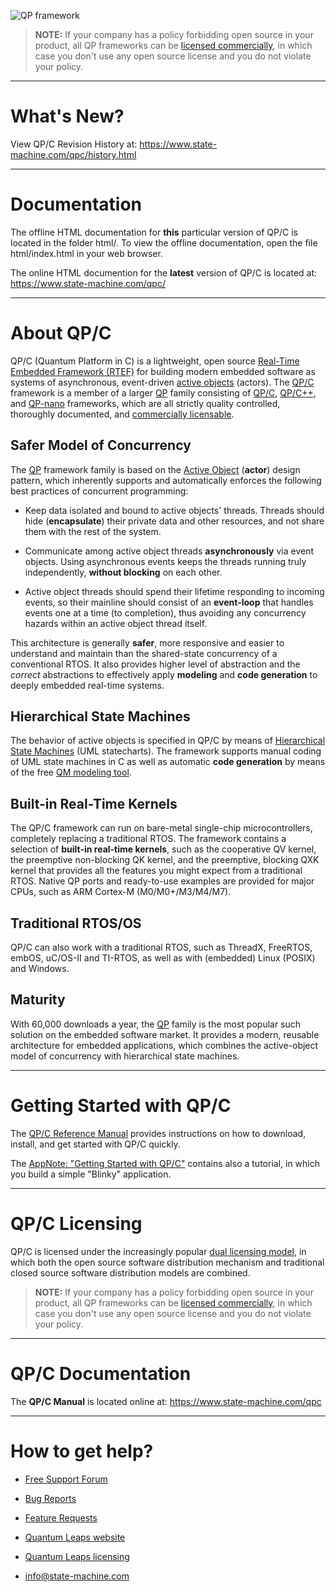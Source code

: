 ![QP framework](https://www.state-machine.com/img/qp_banner.jpg)

> **NOTE:** If your company has a policy forbidding open source in your
product, all QP frameworks can be
[licensed commercially](https://www.state-machine.com/licensing),
in which case you don't use any open source license and you do not violate
your policy.

---------------------------------------------------------------------------
# What's New?
View QP/C Revision History at: https://www.state-machine.com/qpc/history.html


---------------------------------------------------------------------------
# Documentation
The offline HTML documentation for **this** particular version of QP/C
is located in the folder html/. To view the offline documentation, open
the file html/index.html in your web browser.

The online HTML documention for the **latest** version of QP/C is located
at: https://www.state-machine.com/qpc/


---------------------------------------------------------------------------
# About QP/C
QP/C (Quantum Platform in C) is a lightweight, open source
[Real-Time Embedded Framework (RTEF)][RTEF] for building modern embedded
software as systems of asynchronous, event-driven [active objects][Active]
(actors). The [QP/C] framework is a member of a larger [QP] family
consisting of [QP/C], [QP/C++], and [QP-nano] frameworks, which are all
strictly quality controlled, thoroughly documented, and [commercially
licensable][Lic].

## Safer Model of Concurrency
The [QP] framework family is based on the [Active Object][Active] (**actor**)
design pattern, which inherently supports and automatically enforces the
following best practices of concurrent programming:

- Keep data isolated and bound to active objects' threads. Threads should
hide (**encapsulate**) their private data and other resources, and not
share them with the rest of the system.

- Communicate among active object threads **asynchronously** via event
objects. Using asynchronous events keeps the threads running truly
independently, **without blocking** on each other.

- Active object threads should spend their lifetime responding to incoming
events, so their mainline should consist of an **event-loop** that handles
events one at a time (to completion), thus avoiding any concurrency hazards
within an active object thread itself.

This architecture is generally **safer**, more responsive and easier to
understand and maintain than the shared-state concurrency of a conventional
RTOS. It also provides higher level of abstraction and the *correct*
abstractions to effectively apply **modeling** and **code generation** to
deeply embedded real-time systems.

## Hierarchical State Machines
The behavior of active objects is specified in QP/C by means of
[Hierarchical State Machines][HSM] (UML statecharts). The framework
supports manual coding of UML state machines in C as well as automatic
**code generation** by means of the free [QM modeling tool][QM].

## Built-in Real-Time Kernels
The QP/C framework can run on bare-metal single-chip microcontrollers,
completely replacing a traditional RTOS. The framework contains a selection
of **built-in real-time kernels**, such as the cooperative QV kernel, the
preemptive non-blocking QK kernel, and the preemptive, blocking QXK kernel
that provides all the features you might expect from a traditional RTOS.
Native QP ports and ready-to-use examples are provided for major CPUs, such
as ARM Cortex-M (M0/M0+/M3/M4/M7).

## Traditional RTOS/OS
QP/C can also work with a traditional RTOS, such as ThreadX, FreeRTOS, embOS,
uC/OS-II and TI-RTOS, as well as with (embedded) Linux (POSIX) and Windows.

## Maturity
With 60,000 downloads a year, the [QP] family is the most popular such
solution on the embedded software market. It provides a modern, reusable
architecture for embedded applications, which combines the active-object
model of concurrency with hierarchical state machines.

---------------------------------------------------------------------------
# Getting Started with QP/C
The [QP/C Reference Manual](https://www.state-machine.com/qpc/) provides
instructions on how to download, install, and get started with QP/C quickly.

The [AppNote: "Getting Started with QP/C"][AN] contains also a tutorial,
in which you build a simple "Blinky" application.


---------------------------------------------------------------------------
# QP/C Licensing
QP/C is licensed under the increasingly popular [dual licensing model][Lic],
in which both the open source software distribution mechanism and
traditional closed source software distribution models are combined.

> **NOTE:** If your company has a policy forbidding open source in your
product, all QP frameworks can be [licensed commercially][Lic], in which case
you don't use any open source license and you do not violate your policy.

---------------------------------------------------------------------------
# QP/C Documentation
The **QP/C Manual** is located online at: https://www.state-machine.com/qpc

---------------------------------------------------------------------------
# How to get help?
- [Free Support Forum](https://sourceforge.net/p/qpc/discussion/668726)
- [Bug Reports](https://sourceforge.net/p/qpc/bugs/)
- [Feature Requests](https://sourceforge.net/p/qpc/feature-requests/)
- [Quantum Leaps website](https://www.state-machine.com)
- [Quantum Leaps licensing](https://www.state-machine.com/licensing)
- [info@state-machine.com](mailto:info@state-machine.com)

   [RTEF]: <https://www.state-machine.com/doc/concepts#RTEF>
   [QP]: <https://www.state-machine.com/products/#QP>
   [QP/C]: <https://www.state-machine.com/qpc>
   [QP/C++]: <https://www.state-machine.com/qpcpp>
   [QP-nano]: <https://www.state-machine.com/qpn>
   [QM]: <https://www.state-machine.com/qm>
   [Active]: <https://www.state-machine.com/doc/concepts#Active>
   [HSM]: <https://www.state-machine.com/doc/concepts#HSM>
   [Lic]: <https://www.state-machine.com/licensing>
   [AN]: <https://www.state-machine.com/doc/AN_Getting_Started_with_QPC.pdf>
